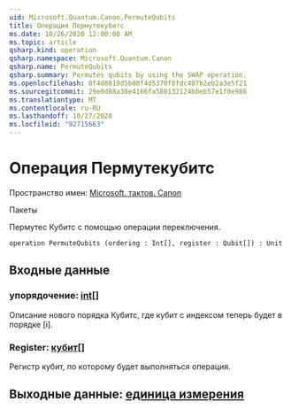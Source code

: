 ```yaml
---
uid: Microsoft.Quantum.Canon.PermuteQubits
title: Операция Пермутекубитс
ms.date: 10/26/2020 12:00:00 AM
ms.topic: article
qsharp.kind: operation
qsharp.namespace: Microsoft.Quantum.Canon
qsharp.name: PermuteQubits
qsharp.summary: Permutes qubits by using the SWAP operation.
ms.openlocfilehash: 0f4d8819d5b08f4d5370f8fdc407b2eb2a3e5f21
ms.sourcegitcommit: 29e0d88a30e4166fa580132124b0eb57e1f0e986
ms.translationtype: MT
ms.contentlocale: ru-RU
ms.lasthandoff: 10/27/2020
ms.locfileid: "92715663"
---
```

# <a name="permutequbits-operation"></a>Операция Пермутекубитс

Пространство имен: [Microsoft. тактов. Canon](xref:Microsoft.Quantum.Canon)

Пакеты [](https://nuget.org/packages/)


Пермутес Кубитс с помощью операции переключения.

```qsharp
operation PermuteQubits (ordering : Int[], register : Qubit[]) : Unit
```


## <a name="input"></a>Входные данные

### <a name="ordering--int"></a>упорядочение: [int](xref:microsoft.quantum.lang-ref.int)[]

Описание нового порядка Кубитс, где кубит с индексом теперь будет в порядке [i].


### <a name="register--qubit"></a>Register: [кубит](xref:microsoft.quantum.lang-ref.qubit)[]

Регистр кубит, по которому будет выполняться операция.



## <a name="output--unit"></a>Выходные данные: [единица измерения](xref:microsoft.quantum.lang-ref.unit)

